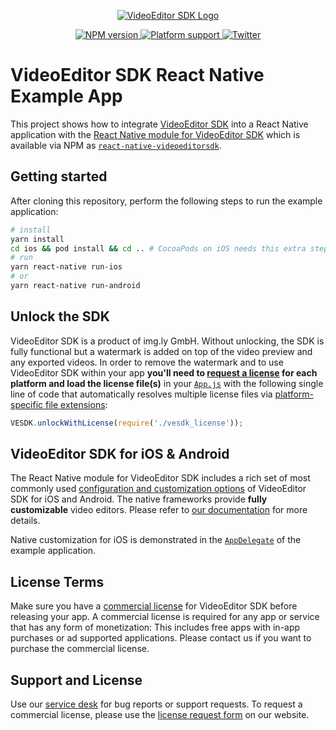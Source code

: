 <p align="center">
  <a href="https://www.videoeditorsdk.com/?utm_campaign=Projects&utm_source=Github&utm_medium=VESDK&utm_content=React-Native-Demo">
    <img src="https://video.photoeditorsdk.com/assets/img/vesdk-logo-s.svg" alt="VideoEditor SDK Logo"/>
  </a>
</p>
<p align="center">
  <a href="https://npmjs.org/package/react-native-videoeditorsdk">
    <img src="https://img.shields.io/npm/v/react-native-videoeditorsdk.svg" alt="NPM version">
  </a>
  <a href="https://npmjs.org/package/react-native-videoeditorsdk">
    <img src="https://img.shields.io/badge/platforms-android%20|%20ios-lightgrey.svg" alt="Platform support">
  </a>
  <a href="http://twitter.com/VideoEditorSDK">
    <img src="https://img.shields.io/badge/twitter-@VideoEditorSDK-blue.svg?style=flat" alt="Twitter">
  </a>
</p>

# VideoEditor SDK React Native Example App

This project shows how to integrate [VideoEditor SDK](https://www.videoeditorsdk.com/?utm_campaign=Projects&utm_source=Github&utm_medium=VESDK&utm_content=React-Native-Demo) into a React Native application with the [React Native module for VideoEditor SDK](https://github.com/imgly/vesdk-react-native) which is available via NPM as [`react-native-videoeditorsdk`](https://www.npmjs.com/package/react-native-videoeditorsdk).

## Getting started

After cloning this repository, perform the following steps to run the example application:

```sh
# install
yarn install
cd ios && pod install && cd .. # CocoaPods on iOS needs this extra step
# run
yarn react-native run-ios
# or
yarn react-native run-android
```

## Unlock the SDK

VideoEditor SDK is a product of img.ly GmbH. Without unlocking, the SDK is fully functional but a watermark is added on top of the video preview and any exported videos.
In order to remove the watermark and to use VideoEditor SDK within your app **you'll need to [request a license](https://account.photoeditorsdk.com/pricing?product=vesdk&?utm_campaign=Projects&utm_source=Github&utm_medium=VESDK&utm_content=React-Native-Demo) for each platform and load the license file(s)** in your [`App.js`](./App.js#L30-L36) with the following single line of code that automatically resolves multiple license files via [platform-specific file extensions](https://reactnative.dev/docs/platform-specific-code#platform-specific-extensions):

```js
VESDK.unlockWithLicense(require('./vesdk_license'));
```

## VideoEditor SDK for iOS & Android

The React Native module for VideoEditor SDK includes a rich set of most commonly used [configuration and customization options](https://github.com/imgly/vesdk-react-native/blob/master/configuration.ts) of VideoEditor SDK for iOS and Android. The native frameworks provide **fully customizable** video editors. Please refer to [our documentation](https://docs.videoeditorsdk.com?utm_campaign=Projects&utm_source=Github&utm_medium=VESDK&utm_content=React-Native-Demo) for more details.

Native customization for iOS is demonstrated in the [`AppDelegate`](./ios/VESDKExample/AppDelegate.m#L36-L47) of the example application.

## License Terms

Make sure you have a [commercial license](https://account.photoeditorsdk.com/pricing?product=vesdk&?utm_campaign=Projects&utm_source=Github&utm_medium=VESDK&utm_content=React-Native-Demo) for VideoEditor SDK before releasing your app.
A commercial license is required for any app or service that has any form of monetization: This includes free apps with in-app purchases or ad supported applications. Please contact us if you want to purchase the commercial license.

## Support and License

Use our [service desk](http://support.videoeditorsdk.com) for bug reports or support requests. To request a commercial license, please use the [license request form](https://account.photoeditorsdk.com/pricing?product=vesdk&?utm_campaign=Projects&utm_source=Github&utm_medium=VESDK&utm_content=React-Native-Demo) on our website.
